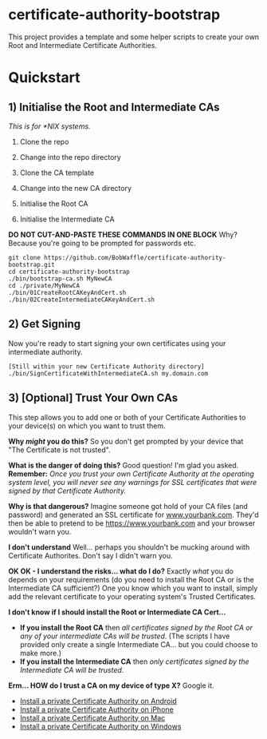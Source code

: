# certificate-authority-bootstrap

This project provides a template and some helper scripts to create your own Root and Intermediate Certificate Authorities.

# Quickstart

## 1) Initialise the Root and Intermediate CAs
_This is for *NIX systems._
1. Clone the repo

2. Change into the repo directory
 
3. Clone the CA template

4. Change into the new CA directory

5. Initialise the Root CA

6. Initialise the Intermediate CA


**DO NOT CUT-AND-PASTE THESE COMMANDS IN ONE BLOCK**  Why?  Because you're going to be prompted for passwords etc.
 
 ```
 git clone https://github.com/BobWaffle/certificate-authority-bootstrap.git
 cd certificate-authority-bootstrap
 ./bin/bootstrap-ca.sh MyNewCA
 cd ./private/MyNewCA
 ./bin/01CreateRootCAKeyAndCert.sh
 ./bin/02CreateIntermediateCAKeyAndCert.sh
 ```

## 2) Get Signing

Now you're ready to start signing your own certificates using your intermediate authority.

```
[Still within your new Certificate Authority directory]
./bin/SignCertificateWithIntermediateCA.sh my.domain.com
```

## 3) [Optional] Trust Your Own CAs

This step allows you to add one or both of your Certificate Authorities to your device(s) on which you want to trust them.

**Why _might_ you do this?**  So you don't get prompted by your device that "The Certificate is not trusted".

**What is the danger of doing this?**  Good question!  I'm glad you asked.  **Remember:**  _Once you trust your own Certificate Authority at the operating system level, you will never see any warnings for SSL certificates that were signed by that Certificate Authority._

**Why is that dangerous?**  Imagine someone got hold of your CA files (and password) and generated an SSL certificate for www.yourbank.com.  They'd then be able to pretend to be https://www.yourbank.com and your browser wouldn't warn you.

**I don't understand** Well... perhaps you shouldn't be mucking around with Certificate Authorites.  Don't say I didn't warn you.

**OK OK - I understand the risks... what do I do?**  Exactly _what_ you do depends on your requirements (do you need to install the Root CA or is the Intermediate CA sufficient?)  One you know which you want to install, simply add the relevant certificate to your operating system's Trusted Certificates.

**I don't know if I should install the Root or Intermediate CA Cert...**
* **If you install the Root CA** then _all certificates signed by the Root CA or any of your intermediate CAs will be trusted_.  (The scripts I have provided only create a single Intermediate CA... but you could choose to make more.)
* **If you install the Intermediate CA** then _only certificates signed by the Intermediate CA will be trusted_.

**Erm... HOW do I trust a CA on my device of type X?**  Google it.
* [Install a private Certificate Authority on Android](https://www.google.co.uk/?q=install%20root%20certificate%20on%20Android)
* [Install a private Certificate Authority on iPhone](https://www.google.co.uk/?q=install%20root%20certificate%20on%20iPhone)
* [Install a private Certificate Authority on Mac](https://www.google.co.uk/?q=install%20root%20certificate%20on%20Mac)
* [Install a private Certificate Authority on Windows](https://www.google.co.uk/?q=install%20root%20certificate%20on%20Windows)
